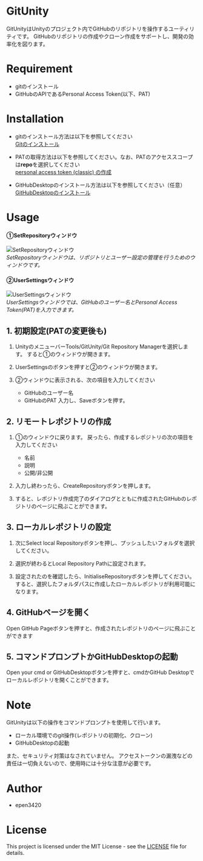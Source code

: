 # GitUnity

GitUnityはUnityのプロジェクト内でGitHubのリポジトリを操作するユーティリティです。
GitHubのリポジトリの作成やクローン作成をサポートし、開発の効率化を図ります。

# Requirement

* gitのインストール
* GitHubのAPIであるPersonal Access Token(以下、PAT)

# Installation

* gitのインストール方法は以下を参照してください  
  [Gitのインストール](https://git-scm.com/book/ja/v2/%E4%BD%BF%E3%81%84%E5%A7%8B%E3%82%81%E3%82%8B-Git%E3%81%AE%E3%82%A4%E3%83%B3%E3%82%B9%E3%83%88%E3%83%BC%E3%83%AB)

* PATの取得方法は以下を参照してください。なお、PATのアクセススコープは**repo**を選択してください  
  [personal access token (classic) の作成](https://docs.github.com/ja/authentication/keeping-your-account-and-data-secure/managing-your-personal-access-tokens#personal-access-token-classic-%E3%81%AE%E4%BD%9C%E6%88%90)

* GitHubDesktopのインストール方法は以下を参照してください（任意）  
  [GitHubDesktopのインストール](https://docs.github.com/en/desktop/installing-and-authenticating-to-github-desktop/installing-github-desktop)

# Usage

#### ①SetRepositoryウィンドウ
![SetRepositoryウィンドウ](https://github.com/user-attachments/assets/934b6e6c-e204-4b5f-a1ed-1f8ab7f5aeb0)  
*SetRepositoryウィンドウは、リポジトリとユーザー設定の管理を行うためのウィンドウです。*

#### ②UserSettingsウィンドウ
![UserSettingsウィンドウ](https://github.com/user-attachments/assets/5671e47d-7dbc-46f8-8874-99c1a2d331db)  
*UserSettingsウィンドウでは、GitHubのユーザー名とPersonal Access Token(PAT)を入力できます。*

## 1. 初期設定(PATの変更後も)
1. UnityのメニューバーTools/GitUnity/Git Repository Managerを選択します。
   すると①のウィンドウが開きます。

2. UserSettingsのボタンを押すと②のウィンドウが開きます。

3. ②ウィンドウに表示される、次の項目を入力してください
   * GitHubのユーザー名
   * GitHubのPAT
   入力し、Saveボタンを押す。

## 2. リモートレポジトリの作成

1. ①のウィンドウに戻ります。
   戻ったら、作成するレポジトリの次の項目を入力してください
   * 名前
   * 説明
   * 公開/非公開

2. 入力し終わったら、CreateRepositoryボタンを押します。

3. すると、レポジトリ作成完了のダイアログとともに作成されたGitHubのレポジトリのページに飛ぶことができます。

## 3. ローカルレポジトリの設定

1. 次にSelect local Repositoryボタンを押し、プッシュしたいフォルダを選択してください。

2. 選択が終わるとLocal Repository Pathに設定されます。

3. 設定されたのを確認したら、InitialiseRepositoryボタンを押してください。
   すると、選択したフォルダパスに作成したローカルレポジトリが利用可能になります。

## 4. GitHubページを開く
Open GitHub Pageボタンを押すと、作成されたレポジトリのページに飛ぶことができます

## 5. コマンドプロンプトかGitHubDesktopの起動

Open your cmd or GitHubDesktopボタンを押すと、cmdかGitHub Desktopでローカルレポジトリを開くことができます。

# Note

GitUnityは以下の操作をコマンドプロンプトを使用して行います。
* ローカル環境でのgit操作(レポジトリの初期化、クローン)
* GitHubDesktopの起動

また、セキュリティ対策はなされていません。
アクセストークンの漏洩などの責任は一切負えないので、使用時には十分な注意が必要です。
# Author

* epen3420

# License

This project is licensed under the MIT License - see the [LICENSE](LICENSE) file for details.
